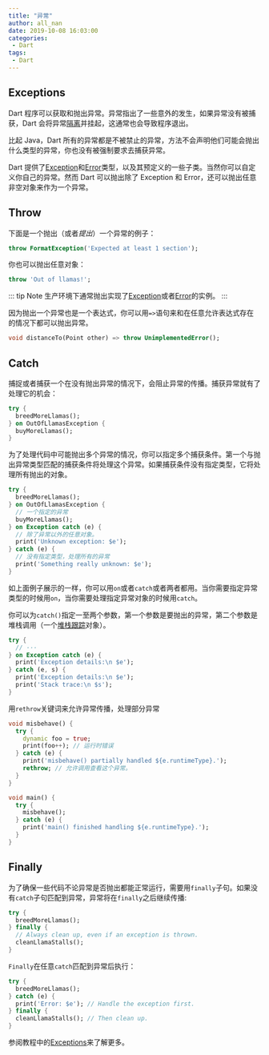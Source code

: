 ```yaml
---
title: "异常"
author: all_nan
date: 2019-10-08 16:03:00
categories: 
 - Dart
tags: 
 - Dart
---
```


## Exceptions

Dart 程序可以获取和抛出异常。异常指出了一些意外的发生，如果异常没有被捕获，Dart 会将异常[隔离](https://dart.dev/guides/language/language-tour#isolates)并挂起，这通常也会导致程序退出。

比起 Java，Dart 所有的异常都是不被禁止的异常，方法不会声明他们可能会抛出什么类型的异常，你也没有被强制要求去捕获异常。

Dart 提供了[Exception](https://api.dart.dev/stable/dart-core/Exception-class.html)和[Error](https://api.dart.dev/stable/dart-core/Error-class.html)类型，以及其预定义的一些子类。当然你可以自定义你自己的异常。然而 Dart 可以抛出除了 Exception 和 Error，还可以抛出任意非空对象来作为一个异常。

## Throw

下面是一个抛出（或者*提出*）一个异常的例子：

```Dart
throw FormatException('Expected at least 1 section');
```

你也可以抛出任意对象：

```Dart
throw 'Out of llamas!';
```

::: tip Note
生产环境下通常抛出实现了[Exception](https://api.dart.dev/stable/dart-core/Exception-class.html)或者[Error](https://api.dart.dev/stable/dart-core/Error-class.html)的实例。
:::

因为抛出一个异常也是一个表达式，你可以用`=>`语句来和在任意允许表达式存在的情况下都可以抛出异常。

```Dart
void distanceTo(Point other) => throw UnimplementedError();
```

## Catch

捕捉或者捕获一个在没有抛出异常的情况下，会阻止异常的传播。捕获异常就有了处理它的机会：

```Dart
try {
  breedMoreLlamas();
} on OutOfLlamasException {
  buyMoreLlamas();
}
```

为了处理代码中可能抛出多个异常的情况，你可以指定多个捕获条件。第一个与抛出异常类型匹配的捕获条件将处理这个异常。如果捕获条件没有指定类型，它将处理所有抛出的对象。

```Dart
try {
  breedMoreLlamas();
} on OutOfLlamasException {
  // 一个指定的异常
  buyMoreLlamas();
} on Exception catch (e) {
  // 除了异常以外的任意对象。
  print('Unknown exception: $e');
} catch (e) {
  // 没有指定类型，处理所有的异常
  print('Something really unknown: $e');
}
```

如上面例子展示的一样，你可以用`on`或者`catch`或者两者都用。当你需要指定异常类型的时候用`on`，当你需要处理指定异常对象的时候用`catch`。

你可以为`catch()`指定一至两个参数，第一个参数是要抛出的异常，第二个参数是堆栈调用（一个[堆栈跟踪](https://api.dart.dev/stable/dart-core/StackTrace-class.html)对象）。

```Dart {3,5}
try {
  // ···
} on Exception catch (e) {
  print('Exception details:\n $e');
} catch (e, s) {
  print('Exception details:\n $e');
  print('Stack trace:\n $s');
}
```

用`rethrow`关键词来允许异常传播，处理部分异常

```Dart {7}
void misbehave() {
  try {
    dynamic foo = true;
    print(foo++); // 运行时错误
  } catch (e) {
    print('misbehave() partially handled ${e.runtimeType}.');
    rethrow; // 允许调用查看这个异常。
  }
}

void main() {
  try {
    misbehave();
  } catch (e) {
    print('main() finished handling ${e.runtimeType}.');
  }
}
```

## Finally

为了确保一些代码不论异常是否抛出都能正常运行，需要用`finally`子句。如果没有`catch`子句匹配到异常，异常将在`finally`之后继续传播:

```Dart
try {
  breedMoreLlamas();
} finally {
  // Always clean up, even if an exception is thrown.
  cleanLlamaStalls();
}
```

`Finally`在任意`catch`匹配到异常后执行：

```Dart
try {
  breedMoreLlamas();
} catch (e) {
  print('Error: $e'); // Handle the exception first.
} finally {
  cleanLlamaStalls(); // Then clean up.
}
```

参阅教程中的[Exceptions](https://dart.dev/guides/libraries/library-tour#exceptions)来了解更多。
